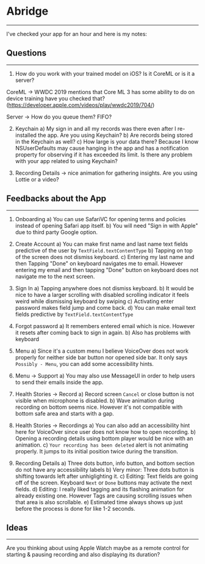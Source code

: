 # Abridge
---
I've checked your app for an hour and here is my notes:
## Questions
---
1) How do you work with your trained model on iOS? Is it CoreML or is it a server?

CoreML -> WWDC 2019 mentions that Core ML 3 has some ability to do on device training have you checked that? (https://developer.apple.com/videos/play/wwdc2019/704/)

Server -> How do you queue them? FIFO?

2) Keychain
a) My sign in and all my records was there even after I re-installed the app. Are you using Keychain? 
b) Are records being stored in the Keychain as well?
c) How large is your data there? Because I know NSUserDefaults may cause hanging in the app and has a notification property for observing if it has exceeded its limit. Is there any problem with your app related to using Keychain?

3) Recording Details -> nice animation for gathering insights. Are you using Lottie or a video?

## Feedbacks about the App
---
1) Onboarding
a) You can use SafariVC for opening terms and policies instead of opening Safari app itself.
b) You will need "Sign in with Apple" due to third party Google option.

2) Create Account
a) You can make first name and last name text fields predictive of the user by `TextField.textContentType`
b) Tapping on top of the screen does not dismiss keyboard.
c) Entering my last name and then Tapping "Done" on keyboard navigates me to email. However entering my email and then tapping "Done" button on keyboard does not navigate me to the next screen.

3) Sign In
a) Tapping anywhere does not dismiss keyboard.
b) It would be nice to have a larger scrolling with disabled scrolling indicator it feels weird while dismissing keyboard by swiping
c) Activating enter password makes field jump and come back.
d) You can make email text fields predictive by `TextField.textContentType`

4) Forgot password 
a) It remembers entered email which is nice. However it resets after coming back to sign in again.
b) Also has problems with keyboard 

5) Menu
a) Since it's a custom menu I believe VoiceOver does not work properly for neither side bar button nor opened side bar. It only says `Possibly - Menu`, you can add some accessibility hints.

6) Menu -> Support
a) You may also use MessageUI in order to help users to send their emails inside the app.

7) Health Stories -> Record
a) Record screen `Cancel` or close button is not visible when microphone is disabled.
b) Wave animation during recording on bottom seems nice. However it's not compatible with bottom safe area and starts with a gap.

8) Health Stories -> Recordings
a) You can also add an accessibility hint here for VoiceOver since user does not know how to open recording.
b) Opening a recording details using bottom player would be nice with an animation.
c) `Your recording has been deleted` alert is not animating properly. It jumps to its initial position twice during the transition.

9) Recording Details
a) Three dots button, info button, and bottom section do not have any accessibility labels
b) Very minor: Three dots button is shifting towards left after unhiglighting it.
c) Editing: Text fields are going off of the screen. Keyboard `Next` or `Done` buttons may activate the next fields.
d) Editing: I really liked tagging and its flashing animation for already existing one. However Tags are causing scrolling issues when that area is also scrollable.
e) Estimated time always shows up just before the process is done for like 1-2 seconds.

## Ideas
---
Are you thinking about using Apple Watch maybe as a remote control for starting & pausing recording and also displaying its duration?
